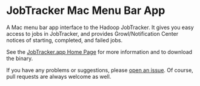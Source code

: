 # JobTracker Mac Menu Bar App

A Mac menu bar app interface to the Hadoop JobTracker. It gives you easy access to jobs in JobTracker, and
provides Growl/Notification Center notices of starting, completed, and failed jobs.

See the [JobTracker.app Home Page](http://bgreenlee.github.io/JobTracker/) for more information and to download the binary.

If you have any problems or suggestions, please [open an issue](https://github.com/bgreenlee/JobTracker/issues). Of course,
pull requests are always welcome as well.
